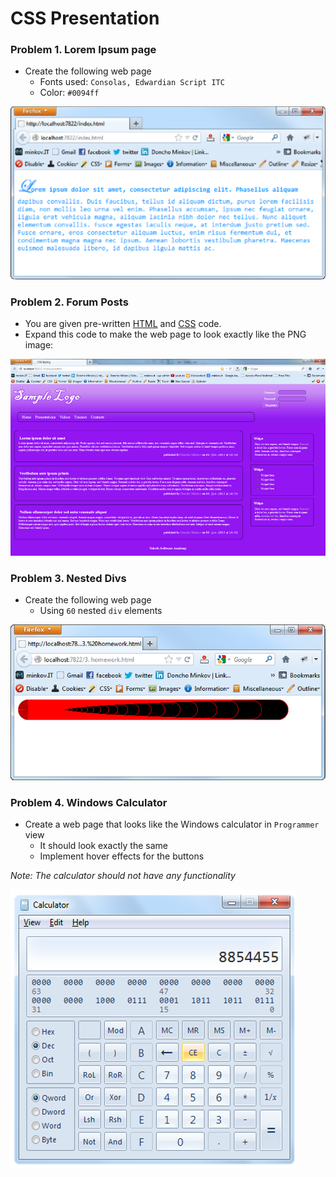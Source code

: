 CSS Presentation
================

### Problem 1. Lorem Ipsum page
*	Create the following web page
	*	Fonts used: `Consolas, Edwardian Script ITC`
	*	Color: `#0094ff`
	
![picture1](https://github.com/b-slavov/Telerik-Software-Academy/blob/master/05.CSS%20Styling/02.CSS-Presentation/images/homework/1-lorem-ipsum-page.png)

### Problem 2. Forum Posts
*	You are given pre-written [HTML](https://github.com/b-slavov/Telerik-Software-Academy/blob/master/05.CSS%20Styling/02.CSS-Presentation/images/homework/2-forum-posts.html)
 and [CSS](https://github.com/b-slavov/Telerik-Software-Academy/blob/master/05.CSS%20Styling/02.CSS-Presentation/images/homework/2-forum-posts.css) code.
*	Expand this code to make the web page to look exactly like the PNG image:

![picture2](https://github.com/b-slavov/Telerik-Software-Academy/blob/master/05.CSS%20Styling/02.CSS-Presentation/images/homework/2-forum-posts.png)

### Problem 3. Nested Divs
*	Create the following web page
	*	Using `60` nested `div` elements

![picture3](https://github.com/b-slavov/Telerik-Software-Academy/blob/master/05.CSS%20Styling/02.CSS-Presentation/images/homework/3-nested-divs.png)

### Problem 4. Windows Calculator
*	Create a web page that looks like the Windows calculator in `Programmer` view
	*	It should look exactly the same
	*	Implement hover effects for the buttons
	
_Note: The calculator should not have any functionality_

![picture4](https://github.com/b-slavov/Telerik-Software-Academy/blob/master/05.CSS%20Styling/02.CSS-Presentation/images/homework/4-windows-calculator.png)
